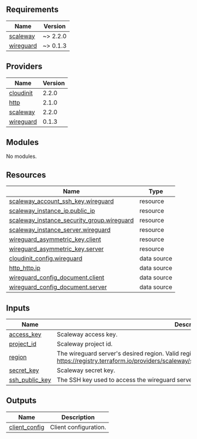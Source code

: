 ## Requirements

| Name | Version |
|------|---------|
| <a name="requirement_scaleway"></a> [scaleway](#requirement\_scaleway) | ~> 2.2.0 |
| <a name="requirement_wireguard"></a> [wireguard](#requirement\_wireguard) | ~> 0.1.3 |

## Providers

| Name | Version |
|------|---------|
| <a name="provider_cloudinit"></a> [cloudinit](#provider\_cloudinit) | 2.2.0 |
| <a name="provider_http"></a> [http](#provider\_http) | 2.1.0 |
| <a name="provider_scaleway"></a> [scaleway](#provider\_scaleway) | 2.2.0 |
| <a name="provider_wireguard"></a> [wireguard](#provider\_wireguard) | 0.1.3 |

## Modules

No modules.

## Resources

| Name | Type |
|------|------|
| [scaleway_account_ssh_key.wireguard](https://registry.terraform.io/providers/scaleway/scaleway/latest/docs/resources/account_ssh_key) | resource |
| [scaleway_instance_ip.public_ip](https://registry.terraform.io/providers/scaleway/scaleway/latest/docs/resources/instance_ip) | resource |
| [scaleway_instance_security_group.wireguard](https://registry.terraform.io/providers/scaleway/scaleway/latest/docs/resources/instance_security_group) | resource |
| [scaleway_instance_server.wireguard](https://registry.terraform.io/providers/scaleway/scaleway/latest/docs/resources/instance_server) | resource |
| [wireguard_asymmetric_key.client](https://registry.terraform.io/providers/OJFord/wireguard/latest/docs/resources/asymmetric_key) | resource |
| [wireguard_asymmetric_key.server](https://registry.terraform.io/providers/OJFord/wireguard/latest/docs/resources/asymmetric_key) | resource |
| [cloudinit_config.wireguard](https://registry.terraform.io/providers/hashicorp/cloudinit/latest/docs/data-sources/config) | data source |
| [http_http.ip](https://registry.terraform.io/providers/hashicorp/http/latest/docs/data-sources/http) | data source |
| [wireguard_config_document.client](https://registry.terraform.io/providers/OJFord/wireguard/latest/docs/data-sources/config_document) | data source |
| [wireguard_config_document.server](https://registry.terraform.io/providers/OJFord/wireguard/latest/docs/data-sources/config_document) | data source |

## Inputs

| Name | Description | Type | Default | Required |
|------|-------------|------|---------|:--------:|
| <a name="input_access_key"></a> [access\_key](#input\_access\_key) | Scaleway access key. | `string` | n/a | yes |
| <a name="input_project_id"></a> [project\_id](#input\_project\_id) | Scaleway project id. | `string` | n/a | yes |
| <a name="input_region"></a> [region](#input\_region) | The wireguard server's desired region. Valid regions at https://registry.terraform.io/providers/scaleway/scaleway/latest/docs/guides/regions_and_zones. | `string` | n/a | yes |
| <a name="input_secret_key"></a> [secret\_key](#input\_secret\_key) | Scaleway secret key. | `string` | n/a | yes |
| <a name="input_ssh_public_key"></a> [ssh\_public\_key](#input\_ssh\_public\_key) | The SSH key used to access the wireguard server. | `string` | n/a | yes |

## Outputs

| Name | Description |
|------|-------------|
| <a name="output_client_config"></a> [client\_config](#output\_client\_config) | Client configuration. |
